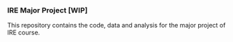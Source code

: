 ### IRE Major Project [WIP]
This repository contains the code, data and analysis for the major project of IRE course.

